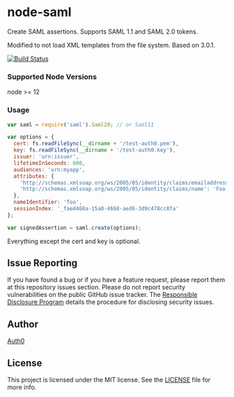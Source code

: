 # node-saml

Create SAML assertions. Supports SAML 1.1 and SAML 2.0 tokens.

Modified to not load XML templates from the file system. Based on 3.0.1.

[![Build Status](https://travis-ci.org/auth0/node-saml.png)](https://travis-ci.org/auth0/node-saml)

### Supported Node Versions

node >= 12

### Usage

```js
var saml = require('saml').Saml20; // or Saml11

var options = {
  cert: fs.readFileSync(__dirname + '/test-auth0.pem'),
  key: fs.readFileSync(__dirname + '/test-auth0.key'),
  issuer: 'urn:issuer',
  lifetimeInSeconds: 600,
  audiences: 'urn:myapp',
  attributes: {
    'http://schemas.xmlsoap.org/ws/2005/05/identity/claims/emailaddress': 'foo@bar.com',
    'http://schemas.xmlsoap.org/ws/2005/05/identity/claims/name': 'Foo Bar'
  },
  nameIdentifier: 'foo',
  sessionIndex: '_faed468a-15a0-4668-aed6-3d9c478cc8fa'
};

var signedAssertion = saml.create(options);
```

Everything except the cert and key is optional.

## Issue Reporting

If you have found a bug or if you have a feature request, please report them at this repository issues section. Please do not report security vulnerabilities on the public GitHub issue tracker. The [Responsible Disclosure Program](https://auth0.com/whitehat) details the procedure for disclosing security issues.

## Author

[Auth0](auth0.com)

## License

This project is licensed under the MIT license. See the [LICENSE](LICENSE) file for more info.
